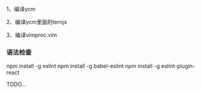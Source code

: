 1、编译ycm

2、编译ycm里面的ternjs

3、编译vimproc.vim


### 语法检查
npm install -g eslint
npm install -g babel-eslint
npm install -g eslint-plugin-react

TODO...

